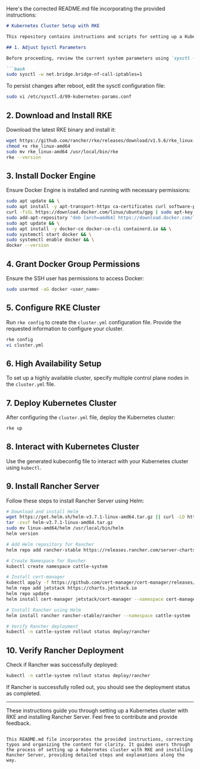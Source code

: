 Here's the corrected README.md file incorporating the provided instructions:

```markdown
# Kubernetes Cluster Setup with RKE

This repository contains instructions and scripts for setting up a Kubernetes cluster using RKE (Rancher Kubernetes Engine).

## 1. Adjust Sysctl Parameters

Before proceeding, review the current system parameters using `sysctl -a` and adjust them if necessary. For example, to enable `net.bridge.bridge-nf-call-iptables`, use:

```bash
sudo sysctl -w net.bridge.bridge-nf-call-iptables=1
```

To persist changes after reboot, edit the sysctl configuration file:

```bash
sudo vi /etc/sysctl.d/99-kubernetes-params.conf
```

## 2. Download and Install RKE

Download the latest RKE binary and install it:

```bash
wget https://github.com/rancher/rke/releases/download/v1.5.6/rke_linux-amd64
chmod +x rke_linux-amd64
sudo mv rke_linux-amd64 /usr/local/bin/rke
rke --version
```

## 3. Install Docker Engine

Ensure Docker Engine is installed and running with necessary permissions:

```bash
sudo apt update && \
sudo apt install -y apt-transport-https ca-certificates curl software-properties-common && \
curl -fsSL https://download.docker.com/linux/ubuntu/gpg | sudo apt-key add - && \
sudo add-apt-repository "deb [arch=amd64] https://download.docker.com/linux/ubuntu $(lsb_release -cs) stable" && \
sudo apt update && \
sudo apt install -y docker-ce docker-ce-cli containerd.io && \
sudo systemctl start docker && \
sudo systemctl enable docker && \
docker --version
```

## 4. Grant Docker Group Permissions

Ensure the SSH user has permissions to access Docker:

```bash
sudo usermod -aG docker <user_name>
```

## 5. Configure RKE Cluster

Run `rke config` to create the `cluster.yml` configuration file. Provide the requested information to configure your cluster.

```bash
rke config
vi cluster.yml
```

## 6. High Availability Setup

To set up a highly available cluster, specify multiple control plane nodes in the `cluster.yml` file.

## 7. Deploy Kubernetes Cluster

After configuring the `cluster.yml` file, deploy the Kubernetes cluster:

```bash
rke up
```

## 8. Interact with Kubernetes Cluster

Use the generated kubeconfig file to interact with your Kubernetes cluster using `kubectl`.

## 9. Install Rancher Server

Follow these steps to install Rancher Server using Helm:

```bash
# Download and install Helm
wget https://get.helm.sh/helm-v3.7.1-linux-amd64.tar.gz || curl -LO https://get.helm.sh/helm-v3.7.1-linux-amd64.tar.gz
tar -zxvf helm-v3.7.1-linux-amd64.tar.gz
sudo mv linux-amd64/helm /usr/local/bin/helm
helm version

# Add Helm repository for Rancher
helm repo add rancher-stable https://releases.rancher.com/server-charts/stable

# Create Namespace for Rancher
kubectl create namespace cattle-system

# Install cert-manager
kubectl apply -f https://github.com/cert-manager/cert-manager/releases/download/<VERSION>/cert-manager.crds.yaml
helm repo add jetstack https://charts.jetstack.io
helm repo update
helm install cert-manager jetstack/cert-manager --namespace cert-manager --create-namespace --set installCRDs=true

# Install Rancher using Helm
helm install rancher rancher-stable/rancher --namespace cattle-system --set hostname=rancher.my.org --set bootstrapPassword=admin

# Verify Rancher deployment
kubectl -n cattle-system rollout status deploy/rancher
```

## 10. Verify Rancher Deployment

Check if Rancher was successfully deployed:

```bash
kubectl -n cattle-system rollout status deploy/rancher
```

If Rancher is successfully rolled out, you should see the deployment status as completed.

---

These instructions guide you through setting up a Kubernetes cluster with RKE and installing Rancher Server. Feel free to contribute and provide feedback.
```

This README.md file incorporates the provided instructions, correcting typos and organizing the content for clarity. It guides users through the process of setting up a Kubernetes cluster with RKE and installing Rancher Server, providing detailed steps and explanations along the way.
